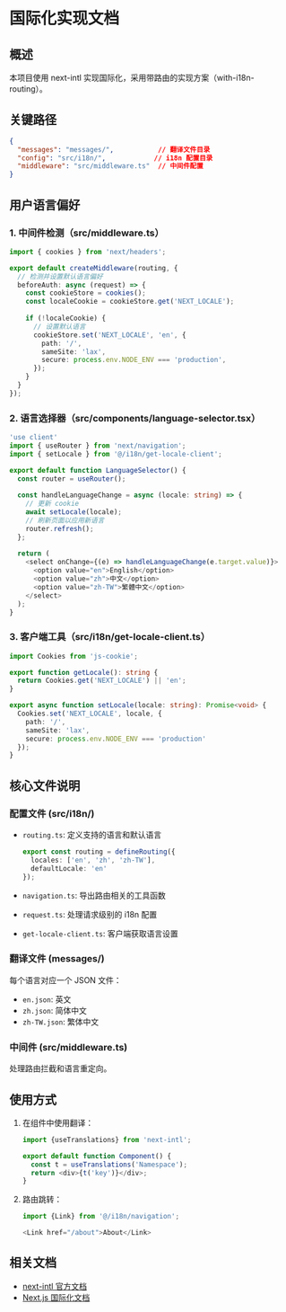# 国际化实现文档

## 概述

本项目使用 next-intl 实现国际化，采用带路由的实现方案（with-i18n-routing）。

## 关键路径

```json
{
  "messages": "messages/",           // 翻译文件目录
  "config": "src/i18n/",            // i18n 配置目录
  "middleware": "src/middleware.ts"  // 中间件配置
}
```

## 用户语言偏好

### 1. 中间件检测（src/middleware.ts）

```typescript
import { cookies } from 'next/headers';

export default createMiddleware(routing, {
  // 检测并设置默认语言偏好
  beforeAuth: async (request) => {
    const cookieStore = cookies();
    const localeCookie = cookieStore.get('NEXT_LOCALE');
    
    if (!localeCookie) {
      // 设置默认语言
      cookieStore.set('NEXT_LOCALE', 'en', {
        path: '/',
        sameSite: 'lax',
        secure: process.env.NODE_ENV === 'production',
      });
    }
  }
});
```

### 2. 语言选择器（src/components/language-selector.tsx）

```typescript
'use client'
import { useRouter } from 'next/navigation';
import { setLocale } from '@/i18n/get-locale-client';

export default function LanguageSelector() {
  const router = useRouter();
  
  const handleLanguageChange = async (locale: string) => {
    // 更新 cookie
    await setLocale(locale);
    // 刷新页面以应用新语言
    router.refresh();
  };
  
  return (
    <select onChange={(e) => handleLanguageChange(e.target.value)}>
      <option value="en">English</option>
      <option value="zh">中文</option>
      <option value="zh-TW">繁體中文</option>
    </select>
  );
}
```

### 3. 客户端工具（src/i18n/get-locale-client.ts）

```typescript
import Cookies from 'js-cookie';

export function getLocale(): string {
  return Cookies.get('NEXT_LOCALE') || 'en';
}

export async function setLocale(locale: string): Promise<void> {
  Cookies.set('NEXT_LOCALE', locale, {
    path: '/',
    sameSite: 'lax',
    secure: process.env.NODE_ENV === 'production'
  });
}
```

## 核心文件说明

### 配置文件 (src/i18n/)

- `routing.ts`: 定义支持的语言和默认语言
  ```typescript
  export const routing = defineRouting({
    locales: ['en', 'zh', 'zh-TW'],
    defaultLocale: 'en'
  });
  ```

- `navigation.ts`: 导出路由相关的工具函数
- `request.ts`: 处理请求级别的 i18n 配置
- `get-locale-client.ts`: 客户端获取语言设置

### 翻译文件 (messages/)

每个语言对应一个 JSON 文件：
- `en.json`: 英文
- `zh.json`: 简体中文
- `zh-TW.json`: 繁体中文

### 中间件 (src/middleware.ts)

处理路由拦截和语言重定向。

## 使用方式

1. 在组件中使用翻译：
   ```typescript
   import {useTranslations} from 'next-intl';
   
   export default function Component() {
     const t = useTranslations('Namespace');
     return <div>{t('key')}</div>;
   }
   ```

2. 路由跳转：
   ```typescript
   import {Link} from '@/i18n/navigation';
   
   <Link href="/about">About</Link>
   ```

## 相关文档

- [next-intl 官方文档](https://next-intl.dev/docs/getting-started/app-router/with-i18n-routing)
- [Next.js 国际化文档](https://nextjs.org/docs/app/building-your-application/routing/internationalization)